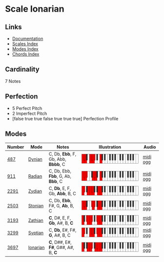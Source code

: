 # Scale Ionarian

## Links

- [Documentation](index.md)
- [Scales Index](Scales.md)
- [Modes Index](Modes.md)
- [Chords Index](Chords.md)

## Cardinality

7 Notes

## Perfection

- 5 Perfect Pitch
- 2 Imperfect Pitch
- [false true true false true true true] Perfection Profile

## Modes

| Number | Mode | Notes | Illustration | Audio |
|--------|------|-------|--------------|-------|
| [487](https://ianring.com/musictheory/scales/487) | [Dynian](ModeDynian.md) | C, Db, **Ebb**, F, Gb, Abb, **Bbbb**, C | ![CNaturalDynian](ModeCNaturalDynian.png) | [midi](ModeCNaturalDynian.mid) [ogg](ModeCNaturalDynian.ogg) | 
| [911](https://ianring.com/musictheory/scales/911) | [Radian](ModeRadian.md) | C, Db, Ebb, **Fbb**, G, Ab, **Bbb**, C | ![CNaturalRadian](ModeCNaturalRadian.png) | [midi](ModeCNaturalRadian.mid) [ogg](ModeCNaturalRadian.ogg) | 
| [2291](https://ianring.com/musictheory/scales/2291) | [Zydian](ModeZydian.md) | C, **Db**, E, F, Gb, **Abb**, B, C | ![CNaturalZydian](ModeCNaturalZydian.png) | [midi](ModeCNaturalZydian.mid) [ogg](ModeCNaturalZydian.ogg) | 
| [2503](https://ianring.com/musictheory/scales/2503) | [Stonian](ModeStonian.md) | C, Db, **Ebb**, F#, G, **Ab**, B, C | ![CNaturalStonian](ModeCNaturalStonian.png) | [midi](ModeCNaturalStonian.mid) [ogg](ModeCNaturalStonian.ogg) | 
| [3193](https://ianring.com/musictheory/scales/3193) | [Zathian](ModeZathian.md) | **C**, D#, E, F, **Gb**, A#, B, **C** | ![CNaturalZathian](ModeCNaturalZathian.png) | [midi](ModeCNaturalZathian.mid) [ogg](ModeCNaturalZathian.ogg) | 
| [3299](https://ianring.com/musictheory/scales/3299) | [Syptian](ModeSyptian.md) | C, **Db**, E#, F#, **G**, A#, B, C | ![CNaturalSyptian](ModeCNaturalSyptian.png) | [midi](ModeCNaturalSyptian.mid) [ogg](ModeCNaturalSyptian.ogg) | 
| [3697](https://ianring.com/musictheory/scales/3697) | [Ionarian](ModeIonarian.md) | **C**, D##, E#, **F#**, G##, A#, B, **C** | ![CNaturalIonarian](ModeCNaturalIonarian.png) | [midi](ModeCNaturalIonarian.mid) [ogg](ModeCNaturalIonarian.ogg) | 
